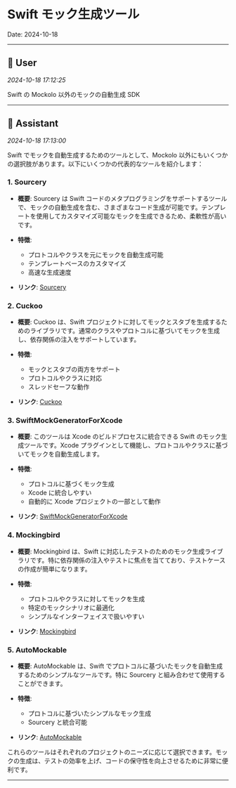 # Swift モック生成ツール

Date: 2024-10-18

---

## 👤 User
*2024-10-18 17:12:25*

Swift の Mockolo 以外のモックの自動生成 SDK

---

## 🤖 Assistant
*2024-10-18 17:13:00*

Swift でモックを自動生成するためのツールとして、Mockolo 以外にもいくつかの選択肢があります。以下にいくつかの代表的なツールを紹介します：

### 1. **Sourcery**
   - **概要**: Sourcery は Swift コードのメタプログラミングをサポートするツールで、モックの自動生成を含む、さまざまなコード生成が可能です。テンプレートを使用してカスタマイズ可能なモックを生成できるため、柔軟性が高いです。
   - **特徴**: 
     - プロトコルやクラスを元にモックを自動生成可能
     - テンプレートベースのカスタマイズ
     - 高速な生成速度

   - **リンク**: [Sourcery](https://github.com/krzysztofzablocki/Sourcery)

### 2. **Cuckoo**
   - **概要**: Cuckoo は、Swift プロジェクトに対してモックとスタブを生成するためのライブラリです。通常のクラスやプロトコルに基づいてモックを生成し、依存関係の注入をサポートしています。
   - **特徴**: 
     - モックとスタブの両方をサポート
     - プロトコルやクラスに対応
     - スレッドセーフな動作

   - **リンク**: [Cuckoo](https://github.com/Brightify/Cuckoo)

### 3. **SwiftMockGeneratorForXcode**
   - **概要**: このツールは Xcode のビルドプロセスに統合できる Swift のモック生成ツールです。Xcode プラグインとして機能し、プロトコルやクラスに基づいてモックを自動生成します。
   - **特徴**:
     - プロトコルに基づくモック生成
     - Xcode に統合しやすい
     - 自動的に Xcode プロジェクトの一部として動作

   - **リンク**: [SwiftMockGeneratorForXcode](https://github.com/ericmeyer/SwiftMockGeneratorForXcode)

### 4. **Mockingbird**
   - **概要**: Mockingbird は、Swift に対応したテストのためのモック生成ライブラリです。特に依存関係の注入やテストに焦点を当てており、テストケースの作成が簡単になります。
   - **特徴**:
     - プロトコルやクラスに対してモックを生成
     - 特定のモックシナリオに最適化
     - シンプルなインターフェイスで扱いやすい

   - **リンク**: [Mockingbird](https://github.com/birdrides/mockingbird)

### 5. **AutoMockable**
   - **概要**: AutoMockable は、Swift でプロトコルに基づいたモックを自動生成するためのシンプルなツールです。特に Sourcery と組み合わせて使用することができます。
   - **特徴**: 
     - プロトコルに基づいたシンプルなモック生成
     - Sourcery と統合可能

   - **リンク**: [AutoMockable](https://github.com/MakeAWishFoundation/AutoMockable)

これらのツールはそれぞれのプロジェクトのニーズに応じて選択できます。モックの生成は、テストの効率を上げ、コードの保守性を向上させるために非常に便利です。

---
